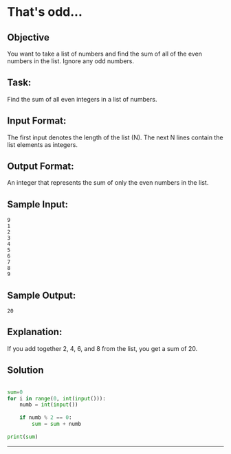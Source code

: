 # That's odd... 
## Objective
 
You want to take a list of numbers and find the sum of all of the even numbers in the list. Ignore any odd numbers. 
 

## Task: 

Find the sum of all even integers in a list of numbers. 
 

## Input Format:  

The first input denotes the length of the list (N). The next N lines contain the list elements as integers. 
 

## Output Format:  

An integer that represents the sum of only the even numbers in the list. 
 

## Sample Input:  

```
9 
1 
2 
3 
4 
5 
6 
7 
8 
9 
```


## Sample Output:  

```
20 
```


## Explanation:  

If you add together 2, 4, 6, and 8 from the list, you get a sum of 20.


## Solution

```python

sum=0
for i in range(0, int(input())):
    numb = int(input())
    
    if numb % 2 == 0:
        sum = sum + numb
    
print(sum)

```


---